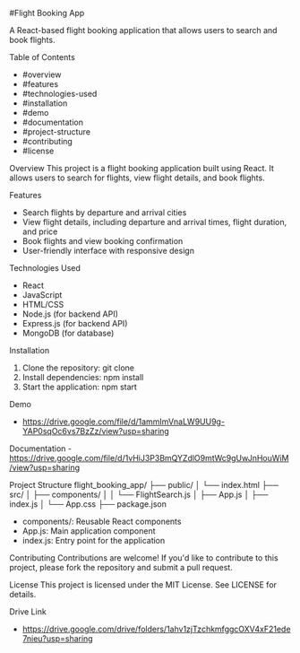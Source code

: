 #Flight Booking App

A React-based flight booking application that allows users to search and book flights.

Table of Contents
- #overview
- #features
- #technologies-used
- #installation
- #demo
- #documentation
- #project-structure
- #contributing
- #license

Overview
This project is a flight booking application built using React. It allows users to search for flights, view flight details, and book flights.

Features
- Search flights by departure and arrival cities
- View flight details, including departure and arrival times, flight duration, and price
- Book flights and view booking confirmation
- User-friendly interface with responsive design

Technologies Used
- React
- JavaScript
- HTML/CSS
- Node.js (for backend API)
- Express.js (for backend API)
- MongoDB (for database)

Installation
1. Clone the repository: git clone 
2. Install dependencies: npm install
3. Start the application: npm start

Demo
- https://drive.google.com/file/d/1ammImVnaLW9UU9g-YAP0sqOc6vs7BzZz/view?usp=sharing

Documentation
-https://drive.google.com/file/d/1vHiJ3P3BmQYZdlO9mtWc9gUwJnHouWiM/view?usp=sharing

Project Structure
flight_booking_app/
├── public/
│   └── index.html
├── src/
│   ├── components/
│   │   └── FlightSearch.js
│   ├── App.js
│   ├── index.js
│   └── App.css
├── package.json

- components/: Reusable React components
- App.js: Main application component
- index.js: Entry point for the application

Contributing
Contributions are welcome! If you'd like to contribute to this project, please fork the repository and submit a pull request.

License
This project is licensed under the MIT License. See LICENSE for details.

Drive Link
- https://drive.google.com/drive/folders/1ahv1zjTzchkmfggcOXV4xF21ede7nieu?usp=sharing
